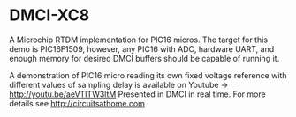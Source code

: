 DMCI-XC8
========

A Microchip RTDM implementation for PIC16 micros. The target for this demo is PIC16F1509, however, any PIC16 with ADC, hardware UART, and enough
memory for desired DMCI buffers should be capable of running it.

A demonstration of PIC16 micro reading its own fixed voltage reference with different values of sampling delay
 is available on Youtube -> http://youtu.be/aeVTITW3ltM
Presented in DMCI in real time. For more details see http://circuitsathome.com
